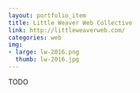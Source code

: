 ```yaml
---
layout: portfolio_item
title: Little Weaver Web Collective
link: http://littleweaverweb.com/
categories: web
img:
- large: lw-2016.png
  thumb: lw-2016.jpg
---
```


TODO
